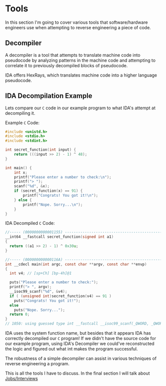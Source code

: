 # Tools
In this section I'm going to cover various tools that software/hardware engineers use when attempting to reverse engineering a piece of code.

## Decompiler 
A decompiler is a tool that attempts to translate machine code into pseudocode by analyzing patterns in the machine code and attempting to correlate it to previously decompiled blocks of pseudocode.

IDA offers HexRays, which translates machine code into a higher language pseudocode.

## IDA Decompilation Example

Lets compare our `C` code in our example program to what IDA's attempt at decompiling it.

Example `C` Code:
```c
#include <unistd.h>
#include <stdio.h>
#include <stdint.h>

int secret_function(int input) {
    return (((input >> 2) - 1) ^ 48);
}

int main() {
    int x;
    printf("Please enter a number to check:\n");
    printf("> ");
    scanf("%d", &x);
    if (secret_function(x) == 91) {
        printf("Congrats! You got it!\n");
    } else {
        printf("Nope. Sorry...\n");
    }
}
```

IDA Decompiled `C` Code:
```c
//----- (0000000000001155) ----------------------------------------------------
__int64 __fastcall secret_function(signed int a1)
{
  return ((a1 >> 2) - 1) ^ 0x30u;
}

//----- (000000000000116A) ----------------------------------------------------
int __cdecl main(int argc, const char **argv, const char **envp)
{
  int v4; // [sp+Ch] [bp-4h]@1

  puts("Please enter a number to check:");
  printf("> ", argv);
  __isoc99_scanf("%d", &v4);
  if ( (unsigned int)secret_function(v4) == 91 )
    puts("Congrats! You got it!");
  else
    puts("Nope. Sorry...");
  return 0;
}
// 1050: using guessed type int __fastcall __isoc99_scanf(_QWORD, _QWORD);
```

IDA uses the system function name, but besides that it appears IDA has correctly decompiled our `C` program! If we didn't have the source code for our example program, using IDA's Decompiler we could've reconstructed the logic and figured out what int makes the program successful.

The robustness of a simple decompiler can assist in various techniques of reverse engineering a program.

This is all the tools I have to discuss. In the final section I will talk about [Jobs/Interviews](https://vigilante13.github.io/intro-to-re/jobs.html)
